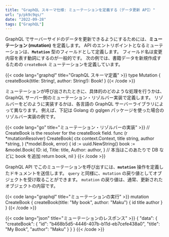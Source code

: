 ```yaml
---
title: "GraphQL スキーマ仕様: ミューテーションを定義する（データ更新 API）"
url: "p/pk9c9qs/"
date: "2022-09-28"
tags: ["GraphQL"]
---
```


GraphQL でサーバーサイドのデータを更新できるようにするためには、__ミューテーション (mutation)__ を定義します。
API のエントリポイントとなるミューテーションは、__`Mutation`__ 型のフィールドとして定義します。
フィールド名は変更内容を表す動詞にするのが一般的です。
次の例では、書籍データを新規作成するための `createBook` ミューテーションを定義しています。

{{< code lang="graphql" title="GraphQL スキーマ定義" >}}
type Mutation {
  createBook(title: String!, author: String!): Book!
}
{{< /code >}}

ミューテーションが呼び出されたときに、具体的のどのような処理を行うかは、GraphQL サーバー側のミューテーション・リゾルバー実装で定義します。
リゾルバーをどのように実装するかは、各言語の GraphQL サーバーライブラリによって異なります。
例えば、下記は Golang の gqlgen パッケージを使った場合のリゾルバー実装の例です。

{{< code lang="go" title="ミューテーション・リゾルバーの実装" >}}
// CreateBook is the resolver for the createBook field.
func (r *mutationResolver) CreateBook(
	ctx context.Context,
	title string,
	author *string,
) (*model.Book, error) {
	id := uuid.NewString()
	book := &model.Book{
		ID:     id,
		Title:  title,
		Author: author,
	}
	// 本当はこのあたりで DB などに book を追加
	return book, nil
}
{{< /code >}}

GraphQL API でこのミューテーションを呼び出すには、__`mutation`__ 操作を定義したドキュメントを送信します。
`query` と同様に、`mutation` の戻り値としてオブジェクトを受け取ることができます。
`mutation` の戻り値は、通常、更新されたオブジェクトの内容です。

{{< code lang="graphql" title="ミューテーションの実行" >}}
mutation CreateBook {
  createBook(title: "My book", author: "Maku") {
    id
    title
    author
  }
}
{{< /code >}}

{{< code lang="json" title="ミューテーションのレスポンス" >}}
{
  "data": {
    "createBook": {
      "id": "b468b5d5-4446-407b-b11d-eb7cefe438a0",
      "title": "My Book",
      "author": "Maku"
    }
  }
}
{{< /code >}}

